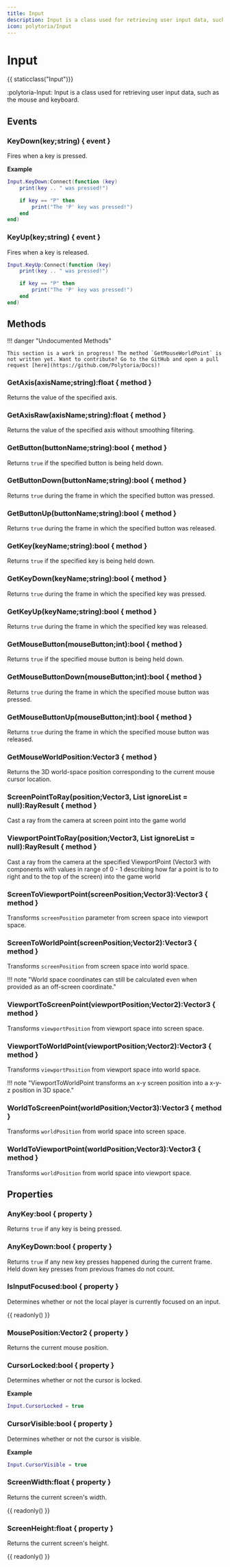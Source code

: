 ```yaml
---
title: Input
description: Input is a class used for retrieving user input data, such as the mouse and keyboard.
icon: polytoria/Input
---
```


# Input

{{ staticclass("Input")}}

:polytoria-Input: Input is a class used for retrieving user input data, such as the mouse and keyboard.

## Events

### KeyDown(key;string) { event }

Fires when a key is pressed.

**Example**

```lua
Input.KeyDown:Connect(function (key)
    print(key .. " was pressed!")

    if key == "P" then
        print("The 'P' key was pressed!")
    end
end)
```

### KeyUp(key;string) { event }

Fires when a key is released.

```lua
Input.KeyUp:Connect(function (key)
    print(key .. " was pressed!")

    if key == "P" then
        print("The 'P' key was pressed!")
    end
end)
```

## Methods

<div data-search-exclude markdown>
!!! danger "Undocumented Methods"

    This section is a work in progress! The method `GetMouseWorldPoint` is not written yet. Want to contribute? Go to the GitHub and open a pull request [here](https://github.com/Polytoria/Docs)!

</div>

### GetAxis(axisName;string):float { method }

Returns the value of the specified axis.

### GetAxisRaw(axisName;string):float { method }

Returns the value of the specified axis without smoothing filtering.

### GetButton(buttonName;string):bool { method }

Returns `true` if the specified button is being held down.

### GetButtonDown(buttonName;string):bool { method }

Returns `true` during the frame in which the specified button was pressed.

### GetButtonUp(buttonName;string):bool { method }

Returns `true` during the frame in which the specified button was released.

### GetKey(keyName;string):bool { method }

Returns `true` if the specified key is being held down.

### GetKeyDown(keyName;string):bool { method }

Returns `true` during the frame in which the specified key was pressed.

### GetKeyUp(keyName;string):bool { method }

Returns `true` during the frame in which the specified key was released.

### GetMouseButton(mouseButton;int):bool { method }

Returns `true` if the specified mouse button is being held down.

### GetMouseButtonDown(mouseButton;int):bool { method }

Returns `true` during the frame in which the specified mouse button was pressed.

### GetMouseButtonUp(mouseButton;int):bool { method }

Returns `true` during the frame in which the specified mouse button was released.

### GetMouseWorldPosition:Vector3 { method }

Returns the 3D world-space position corresponding to the current mouse cursor location.

### ScreenPointToRay(position;Vector3, List ignoreList = null):RayResult { method }

Cast a ray from the camera at screen point into the game world

### ViewportPointToRay(position;Vector3, List ignoreList = null):RayResult { method }

Cast a ray from the camera at the specified ViewportPoint (Vector3 with components with values in range of 0 - 1 describing how far a point is to to right and to the top of the screen) into the game world

### ScreenToViewportPoint(screenPosition;Vector3):Vector3 { method }

Transforms `screenPosition` parameter from screen space into viewport space.

### ScreenToWorldPoint(screenPosition;Vector2):Vector3 { method }

Transforms `screenPosition` from screen space into world space.

<div data-search-exclude markdown>
!!! note "World space coordinates can still be calculated even when provided as an off-screen coordinate."
</div>

### ViewportToScreenPoint(viewportPosition;Vector2):Vector3 { method }

Transforms `viewportPosition` from viewport space into screen space.

### ViewportToWorldPoint(viewportPosition;Vector2):Vector3 { method }

Transforms `viewportPosition` from viewport space into world space.

<div data-search-exclude markdown>
!!! note "ViewportToWorldPoint transforms an x-y screen position into a x-y-z position in 3D space."
</div>

### WorldToScreenPoint(worldPosition;Vector3):Vector3 { method }

Transforms `worldPosition` from world space into screen space.

### WorldToViewportPoint(worldPosition;Vector3):Vector3 { method }

Transforms `worldPosition` from world space into viewport space.

## Properties

### AnyKey:bool { property }

Returns `true` if any key is being pressed.

### AnyKeyDown:bool { property }

Returns `true` if any new key presses happened during the current frame. Held down key presses from previous frames do not count.

### IsInputFocused:bool { property }

Determines whether or not the local player is currently focused on an input.

{{ readonly() }}

### MousePosition:Vector2 { property }

Returns the current mouse position.

### CursorLocked:bool { property }

Determines whether or not the cursor is locked.

**Example**

```lua
Input.CursorLocked = true
```

### CursorVisible:bool { property }

Determines whether or not the cursor is visible.

**Example**

```lua
Input.CursorVisible = true
```

### ScreenWidth:float { property }

Returns the current screen's width.

{{ readonly() }}

### ScreenHeight:float { property }

Returns the current screen's height.

{{ readonly() }}
